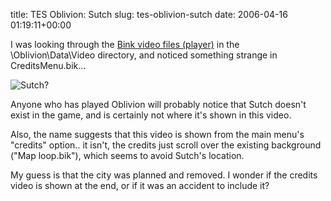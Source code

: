 title: TES Oblivion: Sutch
slug: tes-oblivion-sutch
date: 2006-04-16 01:19:11+00:00

I was looking through the <a href="http://www.radgametools.com/bnkdown.htm">Bink video files (player)</a> in the \Oblivion\Data\Video directory, and noticed something strange in CreditsMenu.bik...

<img src="http://faux.uwcs.co.uk/sutch.jpg" alt="Sutch?" />

Anyone who has played Oblivion will probably notice that Sutch doesn't exist in the game, and is certainly not where it's shown in this video.

Also, the name suggests that this video is shown from the main menu's "credits" option.. it isn't, the credits just scroll over the existing background ("Map loop.bik"), which seems to avoid Sutch's location.

My guess is that the city was planned and removed. I wonder if the credits video is shown at the end, or if it was an accident to include it?